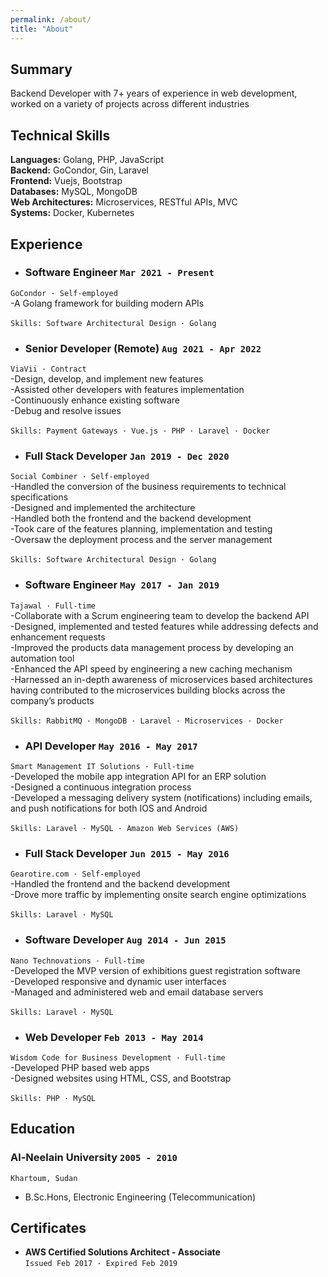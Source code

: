```yaml
---
permalink: /about/
title: "About"
---
```


## Summary
Backend Developer with 7+ years of experience in web development, worked on a variety of projects across different industries


## Technical Skills
**Languages:** Golang, PHP, JavaScript <br>
**Backend:** GoCondor, Gin, Laravel <br>
**Frontend:** Vuejs, Bootstrap <br>
**Databases:** MySQL, MongoDB <br>
**Web Architectures:** Microservices, RESTful APIs, MVC <br>
**Systems:** Docker, Kubernetes <br>



## Experience
* ### **Software Engineer** `Mar 2021 - Present`
`GoCondor · Self-employed`<br>
-A Golang framework for building modern APIs 
<br><br>
`Skills: Software Architectural Design · Golang`


* ### **Senior Developer (Remote)** `Aug 2021 - Apr 2022`
`ViaVii · Contract`<br>
-Design, develop, and implement new features <br>
-Assisted other developers with features implementation <br>
-Continuously enhance existing software <br>
-Debug and resolve issues
<br><br>
`Skills: Payment Gateways · Vue.js · PHP · Laravel · Docker`


* ### **Full Stack Developer** `Jan 2019 - Dec 2020`
`Social Combiner · Self-employed`<br>
-Handled the conversion of the business requirements to technical specifications <br>
-Designed and implemented the architecture <br>
-Handled both the frontend and the backend development <br>
-Took care of the features planning, implementation and testing <br>
-Oversaw the deployment process and the server management
<br><br>
`Skills: Software Architectural Design · Golang`


* ### **Software Engineer** `May 2017 - Jan 2019`
`Tajawal · Full-time`<br>
-Collaborate with a Scrum engineering team to develop the backend API <br>
-Designed, implemented and tested features while addressing defects and enhancement requests <br>
-Improved the products data management process by developing an automation tool <br>
-Enhanced the API speed by engineering a new caching mechanism <br>
-Harnessed an in-depth awareness of microservices based architectures having contributed to the microservices building blocks across the company’s products
<br><br>
`Skills: RabbitMQ · MongoDB · Laravel · Microservices · Docker`


* ### **API Developer** `May 2016 - May 2017`
`Smart Management IT Solutions · Full-time`<br>
-Developed the mobile app integration API for an ERP solution <br>
-Designed a continuous integration process <br>
-Developed a messaging delivery system (notifications) including emails, and push notifications for both IOS and Android
<br><br>
`Skills: Laravel · MySQL · Amazon Web Services (AWS)`


* ### **Full Stack Developer** `Jun 2015 - May 2016`
`Gearotire.com · Self-employed`<br>
-Handled the frontend and the backend development<br>
-Drove more traffic by implementing onsite search engine optimizations
<br><br>
`Skills: Laravel · MySQL`


* ### **Software Developer** `Aug 2014 - Jun 2015`
`Nano Technovations · Full-time`<br>
-Developed the MVP version of exhibitions guest registration software<br>
-Developed responsive and dynamic user interfaces<br>
-Managed and administered web and email database servers
<br><br>
`Skills: Laravel · MySQL`


* ### **Web Developer** `Feb 2013 - May 2014`
`Wisdom Code for Business Development · Full-time`<br>
-Developed PHP based web apps<br>
-Designed websites using HTML, CSS, and Bootstrap
<br><br>
`Skills: PHP · MySQL`








## Education
### **Al-Neelain University** `2005 - 2010`
`Khartoum, Sudan`

- B.Sc.Hons, Electronic Engineering (Telecommunication)




## Certificates
* **AWS Certified Solutions Architect - Associate**<br>
`Issued Feb 2017 · Expired Feb 2019` <br>

